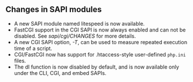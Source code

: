 Changes in SAPI modules
-----------------------

-   <span class="simpara"> A new SAPI module named litespeed is now
    available. </span>
-   <span class="simpara"> FastCGI support in the CGI SAPI is now always
    enabled and can not be disabled. See *sapi/cgi/CHANGES* for more
    details. </span>
-   <span class="simpara"> A new CGI SAPI option, *-T*, can be used to
    measure repeated execution time of a script. </span>
-   <span class="simpara"> CGI/FastCGI now has support for
    .htaccess-style user-defined `php.ini` files. </span>
-   <span class="simpara"> The <span class="function">dl</span> function
    is now disabled by default, and is now available only under the CLI,
    CGI, and embed SAPIs. </span>
